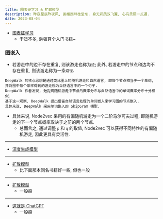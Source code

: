 ```yaml
---
title: 图表征学习 & 扩散模型
description: 昨夜星辰昨夜风, 画楼西畔桂堂东. 身无彩凤双飞翼, 心有灵犀一点通.
date: 2023-08-04
---
```


- [图表征学习](https://book.douban.com/subject/36477924/)
  - 干货不多, 勉强算个入门书籍~

### 图嵌入

- 若游走中的边不存在重复, 则该游走也称为`迹`;
  此外, 若游走中的节点和边均不存在重复,
  则该游走称为一条`路径`.

```
DeepWalk 的核心思想是通过类比图上的随机游走和自然语言, 即每个节点相当于一个单词,
并将图中每个采样得到的游走视为自然语言中的一个句子.
DeepWalk 作者发现, 短距离随机游走中节点的概率分布与自然语言中的单词概率分布十分相似.
基于这一观察, DeepWalk 提出借鉴自然语言处理的单词嵌入来学习图的节点嵌入.
具体来说, DeepWalk 采用单词嵌入的 SkipGram 模型.
```

- 具体来说, Node2vec 采用的有偏随机游走为一个二阶马尔可夫过程,
  即随机游走的下一个节点概率取决于之前的两个节点.
  - 总而言之, 通过调整 `p` 和 `q` 的取值,
    Node2vec 可以获得不同特性的有偏随机游走,
    因此更具有灵活性.

------------------

- [深度生成模型](https://book.douban.com/subject/36503836/)

------------------

- [扩散模型](https://book.douban.com/subject/36489324/)
  - 比下面那本同名书籍好一些, 但也一般

------------------

- [扩散模型](https://book.douban.com/subject/36482946/)
  - 一般般

------------------

- [这就是 ChatGPT](https://book.douban.com/subject/36449803/)
  - 一般般
